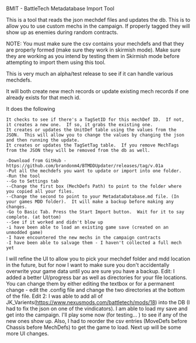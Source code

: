 BMIT - BattleTech Metadatabase Import Tool

This is a tool that reads the json mechdef files and updates the db.  This is to allow you to use custom mechs in the campaign.  If properly tagged they will show up as enemies during random contracts.

NOTE: You must make sure the csv contains your mechdefs and that they are properly formed (make sure they work in skirmish mode). Make sure they are working as you intend by testing them in Skirmish mode before attempting to import them using this tool.  

This is very much an alpha/test release to see if it can handle various mechdefs.

It will both create new mech records or update existing mech records if one already exists for that mech id.

It does the following

    It checks to see if there's a TagSetID for this mechDef ID.  If not, it creates a new one.  If so, it grabs the existing one.
    It creates or updates the UnitDef table using the values from the JSON.  This will allow you to change the values by changing the json and then running the update.
    It creates or updates the TagSetTag table.  If you remove MechTags from the JSON they will be removed from the db as well.

    -Download from GitHub - https://github.com/brandonm4/BTMDDUpdater/releases/tag/v.01a
    -Put all the mechdefs you want to update or import into one folder.
    -Run the tool
	--Go to Settings tab
    --Change the first box (MechDefs Path) to point to the folder where you copied all your files.
    --Change the second to point to your MetadataDatabase.md file. (In your games MDD folder).  It will make a backup before making any changes.
    -Go to Basic Tab. Press the Start Import button.  Wait for it to say complete. (at bottom)           
    --See if it worked and didn't blow up
    -i have been able to load an existing game save (created on an unmodded game)
    -I have encountered the new mechs in the campaign contracts
    -I have been able to salvage them - I haven't collected a full mech yet

I will refine the UI to allow you to pick your mechdef folder and mdd location in the future, but for now I want to make sure you don't accidentally overwrite your game data until you are sure you have a backup.
Edit: I added a better UI/progress bar as well as directories for your file locations.  You can change them by either editing the textbox or for a permanent change - edit the .config file and change the two directories at the bottom of the file.
Edit 2: I was able to add all of JK_Varients(https://www.nexusmods.com/battletech/mods/18) into the DB (I had to fix the json on one of the vindicators).  I am able to load my save and get into the campaign.  I'll play some now (for testing... ) to see if any of the new ones show up. Also, I had to reorder the csv entries (MoveDefs before Chassis before MechDefs) to get the game to load.
Next up will be some more UI changes.
